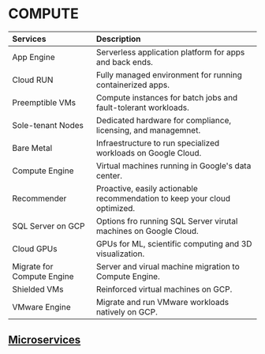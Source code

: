 # COMPUTE

| Services                     | Description  
| :---                         | :----   
| App Engine                   | Serverless application platform for apps and back ends.                   
| Cloud RUN                    | Fully managed environment for running containerized apps.                 
| Preemptible VMs              | Compute instances for batch jobs and fault-tolerant workloads.             
| Sole-tenant Nodes            | Dedicated hardware for compliance, licensing, and managemnet.             
| Bare Metal                   | Infraestructure to run specialized workloads on Google Cloud.              
| Compute Engine               | Virtual machines running in Google's data center.                          
| Recommender                  | Proactive, easily actionable recommendation to keep your cloud optimized.      
| SQL Server on GCP            | Options fro running SQL Server virutal machines on Google Cloud.
| Cloud GPUs                   | GPUs for ML, scientific computing and 3D visualization.   
| Migrate for Compute Engine   | Server and virual machine migration to Compute Engine.      
| Shielded VMs                 | Reinforced virtual machines on GCP.
| VMware Engine                | Migrate and run VMware workloads natively on GCP.



## [Microservices](https://github.com/camilonfs1/GPC-CLOUD-SERVICES/blob/main/COMPUTE/Microservices.md)
